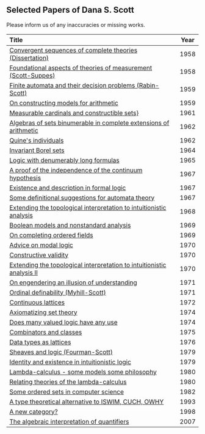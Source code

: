 ## Selected Papers of Dana S. Scott

Please inform us of any inaccuracies or missing works.

| Title | Year |
|:------|:----:|
|[Convergent sequences of complete theories (Dissertation)](https://github.com/CMU-HoTT/scott/blob/main/pdfs/1958-convergent-sequences-of-complete-theories-(dissertation).pdf)| 1958 |
|[Foundational aspects of theories of measurement (Scott-Suppes)](https://github.com/CMU-HoTT/scott/blob/main/pdfs/1958-Scott-Suppes-foundational-aspects-of-theories-of-measurement.pdf)| 1958 |
|[Finite automata and their decision problems (Rabin-Scott)](https://github.com/CMU-HoTT/scott/blob/main/pdfs/1959-finite-automata.pdf)| 1959 |
|[On constructing models for arithmetic](https://github.com/CMU-HoTT/scott/blob/main/pdfs/1959-on-constructing-models-for-arithmetic.pdf)| 1959 |
|[Measurable cardinals and constructible sets}](https://github.com/CMU-HoTT/scott/blob/main/pdfs/1961-measurable-cardinals-and-constructible-sets.pdf)| 1961 |
|[Algebras of sets binumerable in complete extensions of arithmetic](https://github.com/CMU-HoTT/scott/blob/main/pdfs/1962-algebras-of-sets-binumerable-in-complete-extensions-of-arithmetic.pdf)| 1962 |
|[Quine's individuals](https://github.com/CMU-HoTT/scott/blob/main/pdfs/1962-Quines-individuals.pdf)| 1962 |
|[Invariant Borel sets](https://github.com/CMU-HoTT/scott/blob/main/pdfs/1964-invariant-borel-sets.pdf)| 1964 |
|[Logic with denumerably long formulas](https://github.com/CMU-HoTT/scott/blob/main/pdfs/1965-logic-with-denumerably-long-formulas.pdf)| 1965 |
|[A proof of the independence of the continuum hypothesis](https://github.com/CMU-HoTT/scott/blob/main/pdfs/1967-a-proof-of-the-independence-of-the-continuum-hypothesis.pdf)| 1967 |
|[Existence and description in formal logic](https://github.com/CMU-HoTT/scott/blob/main/pdfs/1967-existence-and-description-in-formal-logic.pdf)| 1967 |
|[Some definitional suggestions for automata theory](https://github.com/CMU-HoTT/scott/blob/main/pdfs/1967-some-definitional-suggestions-for-automata-theory.pdf)| 1967 |
|[Extending the topological interpretation to intuitionistic analysis](https://github.com/CMU-HoTT/scott/blob/main/pdfs/1968-extending-the-topological-interpretation-to-intuitionistic-analysis.pdf)| 1968 |
|[Boolean models and nonstandard analysis](https://github.com/CMU-HoTT/scott/blob/main/pdfs/1969-boolean-models-and-nonstandard-analysis.pdf)| 1969 |
|[On completing ordered fields](https://github.com/CMU-HoTT/scott/blob/main/pdfs/1969-on-completing-ordered-fields.pdf)| 1969 |
|[Advice on modal logic](https://github.com/CMU-HoTT/scott/blob/main/pdfs/1970-advice-on-modal-logic.pdf)| 1970 |
|[Constructive validity](https://github.com/CMU-HoTT/scott/blob/main/pdfs/1970-constructive-validity.pdf)| 1970 |
|[Extending the topological interpretation to intuitionistic analysis II](https://github.com/CMU-HoTT/scott/blob/main/pdfs/1970-extending-the-topological-interpretation-to-intuitionistic-analysis-II.pdf)| 1970 |
|[On engendering an illusion of understanding](https://github.com/CMU-HoTT/scott/blob/main/pdfs/1971-on-engendering-an-illusion-of-understanding.pdf)| 1971 |
|[Ordinal definability (Myhill-Scott)](https://github.com/CMU-HoTT/scott/blob/main/pdfs/1971-Myhill-Scott-ordinal-definability.pdf)| 1971 |
|[Continuous lattices](https://github.com/CMU-HoTT/scott/blob/main/pdfs/1972-continuous-lattices.pdf)| 1972 |
|[Axiomatizing set theory](https://github.com/CMU-HoTT/scott/blob/main/pdfs/1974-axiomatizing-set-theory.pdf)| 1974 |
|[Does many valued logic have any use](https://github.com/CMU-HoTT/scott/blob/main/pdfs/1974-does-many-valued-logic-have-any-use.pdf)| 1974 |
|[Combinators and classes](https://github.com/CMU-HoTT/scott/blob/main/pdfs/1975-combinators-and-classes.pdf)| 1975 |
|[Data types as lattices](https://github.com/CMU-HoTT/scott/blob/main/pdfs/1976-data-types-as-lattices.pdf)| 1976 |
|[Sheaves and logic (Fourman-Scott)](https://github.com/CMU-HoTT/scott/blob/main/pdfs/1979-fourman-scott-sheaves-and-logic.pdf)| 1979 |
|[Identity and existence in intuitionistic logic](https://github.com/CMU-HoTT/scott/blob/main/pdfs/1979-identity-and-existence-in-intuitionistic-logic.pdf)| 1979 |
|[Lambda-calculus - some models some philosophy](https://github.com/CMU-HoTT/scott/blob/main/pdfs/1980-lambda-calculus-some-models-some-philosophy.pdf)| 1980 |
|[Relating theories of the lambda-calculus](https://github.com/CMU-HoTT/scott/blob/main/pdfs/1980-relating-theories-of-the-lambda-calculus.pdf)| 1980 |
|[Some ordered sets in computer science](https://github.com/CMU-HoTT/scott/blob/main/pdfs/1982-some-ordered-sets-in-computer-science.pdf)| 1982 |
|[A type theoretical alternative to ISWIM, CUCH, OWHY](https://github.com/CMU-HoTT/scott/blob/main/pdfs/1993-a-type-theoretical-aternative-to-ISWIM-CUCH-OWHY.pdf)| 1993 |
|[A new category?](https://github.com/CMU-HoTT/scott/blob/main/pdfs/1998-a-new-category?.pdf)| 1998 |
|[The algebraic interpretation of quantifiers](https://github.com/CMU-HoTT/scott/blob/main/pdfs/2007-the-algebraic-interpretation-of-quantifiers.pdf)| 2007 |
